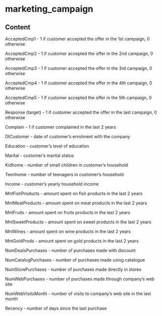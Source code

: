 # marketing_campaign

## Content

AcceptedCmp1 - 1 if customer accepted the offer in the 1st campaign, 0 otherwise 

AcceptedCmp2 - 1 if customer accepted the offer in the 2nd campaign, 0 otherwise 

AcceptedCmp3 - 1 if customer accepted the offer in the 3rd campaign, 0 otherwise 

AcceptedCmp4 - 1 if customer accepted the offer in the 4th campaign, 0 otherwise 

AcceptedCmp5 - 1 if customer accepted the offer in the 5th campaign, 0 otherwise 

Response (target) - 1 if customer accepted the offer in the last campaign, 0 otherwise 

Complain - 1 if customer complained in the last 2 years

DtCustomer - date of customer’s enrolment with the company

Education - customer’s level of education

Marital - customer’s marital status

Kidhome - number of small children in customer’s household

Teenhome - number of teenagers in customer’s household

Income - customer’s yearly household income

MntFishProducts - amount spent on fish products in the last 2 years

MntMeatProducts - amount spent on meat products in the last 2 years

MntFruits - amount spent on fruits products in the last 2 years

MntSweetProducts - amount spent on sweet products in the last 2 years

MntWines - amount spent on wine products in the last 2 years

MntGoldProds - amount spent on gold products in the last 2 years

NumDealsPurchases - number of purchases made with discount

NumCatalogPurchases - number of purchases made using catalogue

NumStorePurchases - number of purchases made directly in stores

NumWebPurchases - number of purchases made through company’s web site

NumWebVisitsMonth - number of visits to company’s web site in the last month

Recency - number of days since the last purchase 
